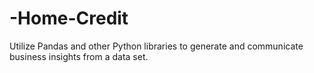 # -Home-Credit
Utilize Pandas and other Python libraries to generate and communicate business insights from a data set.
